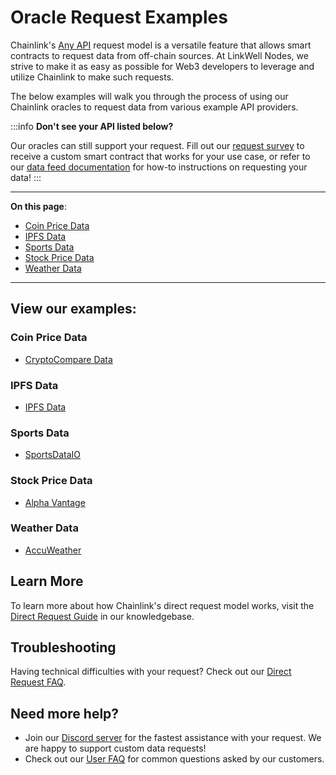 # Oracle Request Examples 
Chainlink's [Any API](https://docs.chain.link/any-api/introduction) request model is a versatile feature that allows smart contracts to request data from off-chain sources. At LinkWell Nodes, we strive to make it as easy as possible for Web3 developers to leverage and utilize Chainlink to make such requests. 

The below examples will walk you through the process of using our Chainlink oracles to request data from various example API providers.


:::info 
**Don't see your API listed below?** 

Our oracles can still support your request. Fill out our [request survey](https://linkwellnodes.io/Getting-Started.html) to receive a custom smart contract that works for your use case, or refer to our [data feed documentation](/services/direct-request-jobs/Jobs-and-Pricing) for how-to instructions on requesting your data! 
:::

---

**On this page**:

* [Coin Price Data](#coin-price-data)
* [IPFS Data](#ipfs-data)
* [Sports Data](#sports-data)
* [Stock Price Data](#stock-price-data)
* [Weather Data](#weather-data)

---

## View our examples:

### Coin Price Data
* [CryptoCompare Data](/services/direct-request-jobs/examples/coin-price-data/CryptoCompare.md)

### IPFS Data
* [IPFS Data](/services/direct-request-jobs/examples/ipfs-data/IPFS.md)

### Sports Data
* [SportsDataIO](/services/direct-request-jobs/examples/sports-data/SportsDataIO.md)

### Stock Price Data
* [Alpha Vantage](/services/direct-request-jobs/examples/stock-price-data/Alpha-Vantage.md)

### Weather Data
* [AccuWeather](/services/direct-request-jobs/examples/weather-data/AccuWeather.md)

## Learn More

To learn more about how Chainlink's direct request model works, visit the [Direct Request Guide](/knowledgebase/Direct-Request-Guide) in our knowledgebase.

## Troubleshooting

Having technical difficulties with your request? Check out our [Direct Request FAQ](/knowledgebase/faq/Chainlink-Users#direct-request-jobs).

## Need more help?
* Join our [Discord server](https://discord.gg/AJ66pRz4) for the fastest assistance with your request. We are happy to support custom data requests!
* Check out our [User FAQ](/knowledgebase/faq/Chainlink-Users "FAQ - Chainlink Data Consumers") for common questions asked by our customers.
